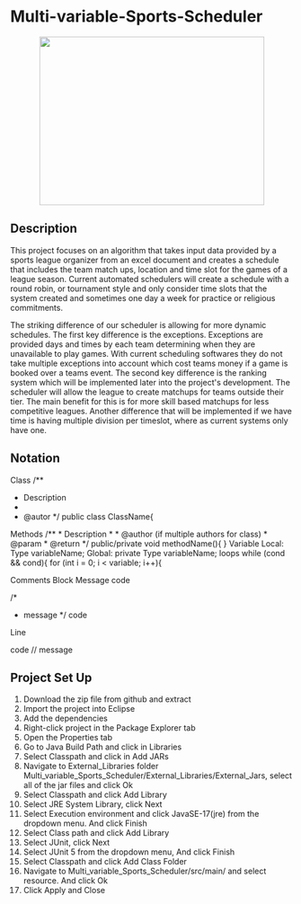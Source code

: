 # Multi-variable-Sports-Scheduler

<div align="center">
  <img src="https://media.giphy.com/media/xUPGct4LThsOiwJg3K/giphy.gif" width="400" height="300"/>
</div>

## Description 

This project focuses on an algorithm that takes input data provided by a sports league organizer from an excel document and creates a schedule that includes the team match ups, location and time slot for the games of a league season. Current automated schedulers will create a schedule with a round robin, or tournament style and only consider time slots that the system created and sometimes one day a week for practice or religious commitments. 
 
The striking difference of our scheduler is allowing for more dynamic schedules. The first key difference is the exceptions. Exceptions are provided days and times by each team determining when they are unavailable to play games. With current scheduling softwares they do not take multiple exceptions into account which cost teams money if a game is booked over a teams event. The second key difference is the ranking system which will be implemented later into the project's development. The scheduler will allow the league to create matchups for teams outside their tier. The main benefit for this is for more skill based matchups for less competitive leagues. Another difference that will be implemented if we have time is having multiple division per timeslot, where as current systems only have one.

## Notation
Class
/**
* Description
*
* @autor
*/
public class ClassName{

Methods
    /**
    * Description
    * 
    * @author (if multiple authors for class)
    * @param
    * @return
    */
    public/private void methodName(){
    }
Variable
     Local: Type variableName;
     Global: private Type variableName;
loops
     while (cond && cond){
     for (int i = 0; i < variable; i++){

Comments
Block Message
code 

/* 
* message
*/
code

Line

code 	// message

## Project Set Up

1. Download the zip file from github and extract
2. Import the project into Eclipse 
3. Add the dependencies
4. Right-click project in the Package Explorer tab
5. Open the Properties tab
6. Go to Java Build Path and click in Libraries
7. Select Classpath and click in Add JARs
8. Navigate to External_Libraries folder Multi_variable_Sports_Scheduler/External_Libraries/External_Jars, select all of the jar files and click Ok
9. Select Classpath and click Add Library
10. Select JRE System Library, click Next
11. Select Execution environment and click JavaSE-17(jre) from the dropdown menu. And click Finish
12. Select Class path and click Add Library
13. Select JUnit, click Next
14. Select JUnit 5 from the dropdown menu, And click Finish
15. Select Classpath and click Add Class Folder
16. Navigate to Multi_variable_Sports_Scheduler/src/main/ and select resource. And click Ok
17. Click Apply and Close